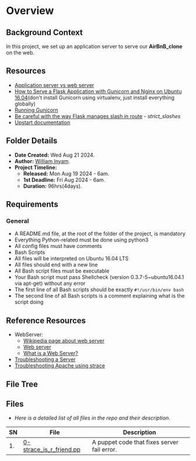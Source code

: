 # Overview #

## Background Context ##
In this project, we set up an application server to serve our **AirBnB_clone** on the web.


## Resources ##
- [Application server vs web server](https://www.f5.com/glossary)
- [How to Serve a Flask Application with Gunicorn and Nginx on Ubuntu 16.04](https://www.digitalocean.com/community/tutorials/how-to-serve-flask-applications-with-gunicorn-and-nginx-on-ubuntu-16-04)(don't install Gunicorn using virtualenv, just install everything globally)
- [Running Gunicorn](https://docs.gunicorn.org/en/latest/run.html)
- [Be careful with the way Flask manages slash in route](https://werkzeug.palletsprojects.com/en/3.0.x/) - *strict_slashes*
- [Upstart documentation](https://doc.ubuntu-fr.org/upstart)<br/>

## Folder Details ###
- **Date Created:** Wed Aug 21 2024.
- **Author:** [William Inyam](https.//github.com/thecypherzen).
- **Project Timeline:**
  - **Released:** Mon Aug 19 2024 - 6am.
  - **1st Deadline:** Fri Aug 2024 - 6am.
  - **Duration:** 96hrs(4days).


## Requirements ##
### General ###
- A README.md file, at the root of the folder of the project, is mandatory
- Everything Python-related must be done using python3
- All config files must have comments
- Bash Scripts
- All files will be interpreted on Ubuntu 16.04 LTS
- All files should end with a new line
- All Bash script files must be executable
- Your Bash script must pass Shellcheck (version 0.3.7-5~ubuntu16.04.1 via apt-get) without any error
- The first line of all Bash scripts should be exactly `#!/usr/bin/env bash`
- The second line of all Bash scripts is a comment explaining what is the script doing<br/>



## Reference Resources ##
- WebServer:
  - [Wikipedia page about web server](https://en.wikipedia.org/wiki/Web_server)
  - [Web server](https://developer.mozilla.org/en-US/docs/Learn/Common_questions/Web_mechanics/What_is_a_web_server)
  - [What is a Web Server?](https://developer.mozilla.org/en-US/docs/Learn/Common_questions/Web_mechanics/What_is_a_web_server)
- [Troubleshooting a Server](https://www.linux.com/training-tutorials/first-5-commands-when-i-connect-linux-server/)
- [Troubleshooting Apache using strace](https://bobcares.com/blog/troubleshooting-apache-using-strace/)<br/>


## File Tree ##


## Files ###
- *Here is a detailed list of all files in the repo and their description*.

| SN | File | Description                                   |
|----|------|-----------------------------------------------|
| 1. | [0-strace_is_r_friend.pp](https://www.github.com/thecypherzen.com) | A puppet code that fixes server fail error.|
